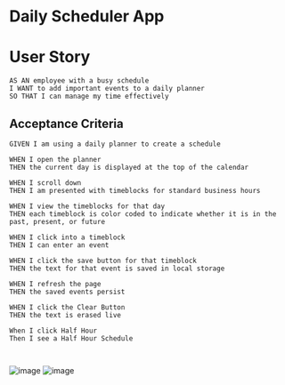 # Daily Scheduler App


# User Story

```
AS AN employee with a busy schedule
I WANT to add important events to a daily planner
SO THAT I can manage my time effectively
```

## Acceptance Criteria

```
GIVEN I am using a daily planner to create a schedule

WHEN I open the planner
THEN the current day is displayed at the top of the calendar

WHEN I scroll down
THEN I am presented with timeblocks for standard business hours

WHEN I view the timeblocks for that day
THEN each timeblock is color coded to indicate whether it is in the past, present, or future

WHEN I click into a timeblock
THEN I can enter an event

WHEN I click the save button for that timeblock
THEN the text for that event is saved in local storage

WHEN I refresh the page
THEN the saved events persist

WHEN I click the Clear Button
THEN the text is erased live

When I click Half Hour
Then I see a Half Hour Schedule



```



















![image](https://user-images.githubusercontent.com/63308516/85924096-ea43c280-b85d-11ea-9d33-b8eeae12eb8b.png)
![image](https://user-images.githubusercontent.com/63308516/85924232-d51b6380-b85e-11ea-9c49-66af9a7e80f3.png)
